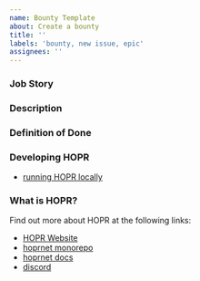 ```yaml
---
name: Bounty Template
about: Create a bounty
title: ''
labels: 'bounty, new issue, epic'
assignees: ''
---
```


<!--- Please DO NOT remove the automatically added 'new issue' label -->
<!--- Provide a general summary of the issue in the Title above -->

### Job Story

### Description

### Definition of Done

### Developing HOPR

- [running HOPR locally](https://docs.hoprnet.org/developers/starting-local-cluster#local-setup)

### What is HOPR?

Find out more about HOPR at the following links:

- [HOPR Website](https://hoprnet.org)
- [hoprnet monorepo](https://github.com/hoprnet/hoprnet)
- [hoprnet docs](http://docs.hoprnet.org)
- [discord](https://discord.com/invite/dEAWC4G)
